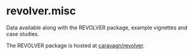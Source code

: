# revolver.misc
Data available along with the REVOLVER package, example vignettes and case studies.

The REVOLVER package is hosted at [caravagn/revolver](https://github.com/caravagn/revolver).

